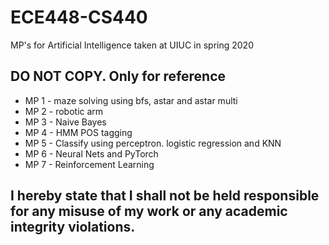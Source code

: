 # ECE448-CS440 #
MP's for Artificial Intelligence taken at UIUC in spring 2020

## DO NOT COPY. Only for reference ##

- MP 1 - maze solving using bfs, astar and astar multi
- MP 2 - robotic arm
- MP 3 - Naive Bayes
- MP 4 - HMM POS tagging
- MP 5 - Classify using perceptron. logistic regression and KNN
- MP 6 - Neural Nets and PyTorch
- MP 7 - Reinforcement Learning

## I hereby state that I shall not be held responsible for any misuse of my work or any academic integrity violations. ##
